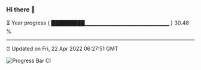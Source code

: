 ### Hi there 👋

⏳ Year progress { █████████▁▁▁▁▁▁▁▁▁▁▁▁▁▁▁▁▁▁▁▁▁ } 30.48 %

---

⏰ Updated on Fri, 22 Apr 2022 06:27:51 GMT

![Progress Bar CI](https://github.com/ZhaoGui/ZhaoGui/workflows/Progress%20Bar%20CI/badge.svg)
